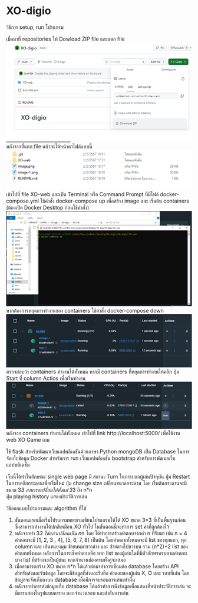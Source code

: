 # XO-digio
วิธีการ setup, run โปรแกรม

เมื่อมาที่ repositories ให้ Dowload ZIP file และแตก file 
![alt text](image-1.png) 
หลังจากที่แตก file แล้วจะได้หน้าตาไฟล์แบบนี้
![alt text](image-2.png)
เข้าไปที่ file XO-web และเปิด Terminal หรือ Command Prompt ที่มีไฟล์ docker-compose.yml
ใช้คำสั่ง docker-compose up เพื่อสร้าง image และ เริ่มต้น containers (ต้องเปิด Docker Desktop ก่อนใช้คำสั่ง)
![alt text](image-3.png)
หากต้องการหยุดการทำงานของ containers ใช้คำสั่ง docker-compose down
![alt text](image-4.png)
ตรวจสอบว่า containers ทำงานได้ทั้งหมด หากมี containers ที่หยุดการทำงานให้คลิก ปุ่ม Start ที่ column Actios เพื่อเริ่มทำงาน
![alt text](image-5.png)
หลังจาก containers ทำงานได้ทั้งหมด เข้าไปที่ link http://localhost:5000/ เพื่อใช้งาน web XO Game เกม



ใช้ flask สำหรับพัฒนาเว็บแอปพลิเคชันด้วยภาษา Python
mongoDB เป็น Database ในการจัดเก็บข้อมูล
Docker สำหรับการ run เว็บแอปพลิเคชัน
bootstrap สำหรับการพัฒนาเว็บแอปพลิเคชัน

เว็บนี้ได้ทำในลักษณะ single web page
มี สถานะ Turn ในการบอกผู้เล่นปัจจุบัน
ปุ่ม Restart ในการเคลียกระดานเพื่อเริ่มใหม่
ปุ่ม change size เปลี่ยนขนาดกระดาน โดย เริ่มต้นกระดานจะมีขนาด 3*3 สามารถเปลี่ยนได้ตั้งแต่ 3*3 ถึง n*n  
ปุ่ม playing history แสดงประวัติการเล่น

วิธีออกแบบโปรแกรมและ algorithm ที่ใช้
1) ขั้นตอนแรกเมื่อเริ่มโปรแกรมพยายามเขียนโปรแกรมให้ได้ XO ขนาด 3*3 ที่เป็นพื้นฐานก่อน
ซึ่งสามารถทำงานได้ปกติเหมือน XO ทั่วไป ในขั้นตอนนี้จะทำการ set ค่าที่ถูกต้องไว้ 
2) หลังจากทำ 3*3 ได้แล้วเปลี่ยนเป็น n*n โดย ได้ทำการสร้างคำตอบจากค่า n ที่รับมา เช่น n = 4 คำตอบจะมี [1, 2, 3 , 4], [5, 6, 7, 8] เป็นต้น โดยคำตอบทั้งหมดจะมี list ของทุกแถว, ทุก column และ เส้นทแยงมุม ซ้ายบนมาขวาล่าง และ ซ้ายลางไปขวาบน รวม (n*2)+2 list ของคำตอบทั้งหมด หลักการในการเช็คคำตอบคือ หาก list ของผู้เล่นใดที่มีตัวอักษรครบตามคำตอบบาง list ที่สร้างจะเป็นผู้ชนะ หากจำนวนช่องครบทั้งคู่จะเสมอ
3) เมื่อสามารถสร้าง XO ขนาด n*n ได้แล้วต่อมาทำการเชื่อมต่อ database โดยสร้าง API สำหรับส่งและรับข้อมูล โดยจะมีข้อมูลที่ส่งและรับคือ คำตอบของผู้เล่น X, O และ รอบที่เล่น โดยข้อมูลจะจัดเก็บลงบน database เมื่อมีการจบรอบการเล่นเท่านั้น
4) หลังจากทำการส่งข้อมูลเก็บ database ได้แล้วทำการดึงข้อมูลเพื่อแสดงที่หน้าประวัติการเล่น จะมีการแสดงในรูปแบบตาราง บอกจำนวนรอบ และลำดับการเล่น 

